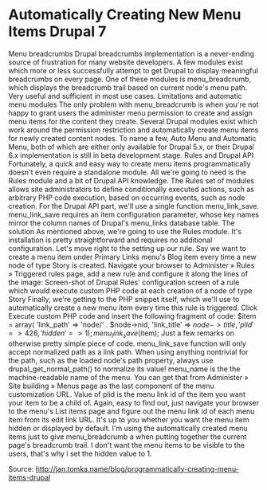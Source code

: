 # Automatically Creating New Menu Items Drupal 7

Menu breadcrumbs
Drupal breadcrumbs implementation is a never-ending source of frustration for many website developers. A few modules exist which more or less successfully attempt to get Drupal to display meaningful breadcrumbs on every page.
One of these modules is menu_breadcrumb, which displays the breadcrumb trail based on current node's menu path. Very useful and sufficient in most use cases.
Limitations and automatic menu modules
The only problem with menu_breadcrumb is when you're not happy to grant users the administer menu permission to create and assign menu items for the content they create.
Several Drupal modules exist which work around the permission restriction and automatically create menu items for newly created content nodes. To name a few, Auto Menu and Automatic Menu, both of which are either only available for Drupal 5.x, or their Drupal 6.x implementation is still in beta development stage.
Rules and Drupal API
Fortunately, a quick and easy way to create menu items programmatically doesn't even require a standalone module. All we're going to need is the Rules module and a bit of Drupal API knowledge.
The Rules set of modules allows site administrators to define conditionally executed actions, such as arbitrary PHP code execution, based on occurring events, such as node creation. For the Drupal API part, we'll use a single function menu_link_save.
menu_link_save requires an item configuration parameter, whose key names mirror the column names of Drupal's menu_links database table.
The solution
As mentioned above, we're going to use the Rules module. It's installation is pretty straightforward and requires no additional configuration. Let's move right to the setting up our rule.
Say we want to create a menu item under Primary Links menu's Blog item every time a new node of type Story is created.
Navigate your browser to Administer » Rules » Triggered rules page, add a new rule and configure it along the lines of the image:
Screen-shot of Drupal Rules' configuration screen of a rule which would execute custom PHP code at each creation of a node of type Story
Finally, we're getting to the PHP snippet itself, which we'll use to automatically create a new menu item every time this rule is triggered. Click Execute custom PHP code and insert the following fragment of code:
$item = array(
  'link_path' => 'node/' . $node->nid,
  'link_title' => $node->title,
  'plid' => 426,
  'hidden' => 1
);
menu_link_save($item);
Just a few remarks on otherwise pretty simple piece of code.
menu_link_save function will only accept normalized path as a link path. When using anything nontrivial for the path, such as the loaded node's path property, always use drupal_get_normal_path() to normalize its value!
menu_name is the the machine-readable name of the menu. You can get that from Administer » Site building » Menus page as the last component of the menu customization URL.
Value of plid is the menu link id of the item you want your item to be a child of. Again, easy to find out, just navigate your browser to the menu's List items page and figure out the menu link id of each menu item from its edit link URL.
It's up to you whether you want the menu item hidden or displayed by default. I'm using the automatically created menu items just to give menu_breadcrumb a when putting together the current page's breadcrumb trail. I don't want the menu items to be visible to the users, that's why i set the hidden value to 1.


Source: http://jan.tomka.name/blog/programmatically-creating-menu-items-drupal
